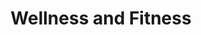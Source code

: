 ---
title: Wellness and Fitness
slug: wellness-and-fitness
taxonomy:
	tag: industry
content:
    items:
        '@taxonomy.industry': wellness-and-fitness
    order:
        by: date
        dir: desc
---